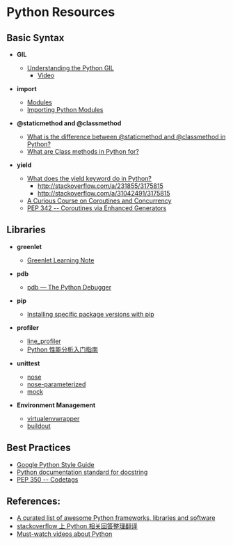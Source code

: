 # Python Resources

## Basic Syntax

- **GIL**
    - [Understanding the Python GIL](http://www.dabeaz.com/GIL/)
        - [Video](https://www.youtube.com/watch?v=ph374fJqFPE)

- **import**
    - [Modules](https://docs.python.org/2/tutorial/modules.html)
    - [Importing Python Modules](http://effbot.org/zone/import-confusion.htm)

- **@staticmethod and @classmethod**
    - [What is the difference between @staticmethod and @classmethod in Python?](http://stackoverflow.com/questions/136097/what-is-the-difference-between-staticmethod-and-classmethod-in-python)
    - [What are Class methods in Python for?](http://stackoverflow.com/a/38276/3175815)

- **yield**
    - [What does the yield keyword do in Python?](http://stackoverflow.com/questions/231767/what-does-the-yield-keyword-do-in-python)
        - <http://stackoverflow.com/a/231855/3175815>
        - <http://stackoverflow.com/a/31042491/3175815>
    - [A Curious Course on Coroutines and Concurrency](http://www.dabeaz.com/coroutines/index.html)
    - [PEP 342 -- Coroutines via Enhanced Generators](https://www.python.org/dev/peps/pep-0342/)

## Libraries

- **greenlet**
    - [Greenlet Learning Note](./greenlet-learning-note.md)

- **pdb**
    - [pdb — The Python Debugger](https://docs.python.org/2/library/pdb.html)

- **pip**
    - [Installing specific package versions with pip](http://stackoverflow.com/questions/5226311/installing-specific-package-versions-with-pip)

- **profiler**
    - [line_profiler](https://github.com/rkern/line_profiler)
    - [Python 性能分析入门指南](http://segmentfault.com/a/1190000000616798)

- **unittest**
    - [nose](https://nose.readthedocs.org/en/latest/)
    - [nose-parameterized](https://github.com/wolever/nose-parameterized)
    - [mock](http://www.voidspace.org.uk/python/mock/)

- **Environment Management**
    - [virtualenvwrapper](http://virtualenvwrapper.readthedocs.org/en/latest/install.html)
    - [buildout](https://github.com/buildout/buildout)

## Best Practices

- [Google Python Style Guide](https://google-styleguide.googlecode.com/svn/trunk/pyguide.html)
- [Python documentation standard for docstring](http://stackoverflow.com/questions/5334531/python-documentation-standard-for-docstring)
- [PEP 350 -- Codetags](http://legacy.python.org/dev/peps/pep-0350/)

## References:

- [A curated list of awesome Python frameworks, libraries and software](https://github.com/vinta/awesome-python)
- [stackoverflow 上 Python 相关回答整理翻译](https://github.com/wklken/stackoverflow-py-top-qa)
- [Must-watch videos about Python](https://github.com/s16h/py-must-watch)
